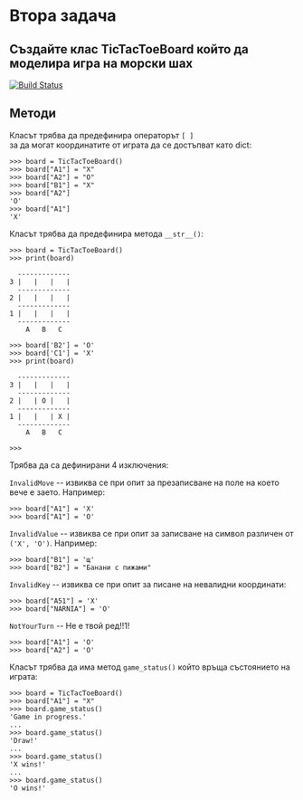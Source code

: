 # Втора задача

Създайте клас TicTacToeBoard който да моделира игра на морски шах
-----
[![Build Status](https://travis-ci.com/d0ivanov/mr_robot.svg?branch=master)](https://travis-ci.com/d0ivanov/mr_robot)

## Методи

Класът трябва да предефинира операторът `[ ]`<br />
за да могат координатите от играта да се достъпват като dict:

    >>> board = TicTacToeBoard()
    >>> board["A1"] = "X"
    >>> board["A2"] = "O"
    >>> board["B1"] = "X"
    >>> board["A2"]
    'O'
    >>> board["A1"]
    'X'

Класът трябва да предефинира метода `__str__()`:

    >>> board = TicTacToeBoard()
    >>> print(board)

      -------------
    3 |   |   |   |
      -------------
    2 |   |   |   |
      -------------
    1 |   |   |   |
      -------------
        A   B   C

    >>> board['B2'] = 'O'
    >>> board['C1'] = 'X'
    >>> print(board)

      -------------
    3 |   |   |   |
      -------------
    2 |   | O |   |
      -------------
    1 |   |   | X |
      -------------
        A   B   C

    >>>

Трябва да са дефинирани 4 изключения:

`InvalidMove` -- извиква се при опит за презаписване на поле на което вече е заето. Например:

    >>> board["A1"] = 'X'
    >>> board["A1"] = 'O'

`InvalidValue` -- извиква се при опит за записване на символ различен от `('X', 'O')`. Например:

    >>> board["B1"] = 'щ'
    >>> board["B2"] = "Банани с пижами"

`InvalidKey` -- извиква се при опит за писане на невалидни координати:

    >>> board["A51"] = 'X'
    >>> board["NARNIA"] = 'O'

`NotYourTurn` -- Не е твой ред!!1!

    >>> board["A1"] = 'O'
    >>> board["A2"] = 'O'

Класът трябва да има метод `game_status()` който връща състоянието на играта:

    >>> board = TicTacToeBoard()
    >>> board["A1"] = "X"
    >>> board.game_status()
    'Game in progress.'
    ...
    >>> board.game_status()
    'Draw!'
    ...
    >>> board.game_status()
    'X wins!'
    ...
    >>> board.game_status()
    'O wins!'
